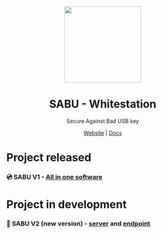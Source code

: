 <div align="center">
  <img src="https://avatars.githubusercontent.com/u/118262092?v=4" width="200px" />
  <h1>SABU - Whitestation</h1>

Secure Against Bad USB key

</div>

<div align='center'>

[Website](https://sabu-ws.github.io/website) | [Docs](https://sabu-ws.github.io/docs)

</div>

# Project released
### 💿 SABU V1 - [All in one software](https://github.com/sabu-ws/allinone)

# Project in development
### 🚧 SABU V2 (new version) - [server](https://github.com/sabu-ws/server) and [endpoint](https://github.com/sabu-ws/endpoint)
<!--🖥️
**sabu-ws/SABU-WS** is a ✨ _special_ ✨ repository because its `README.md` (this file) appears on your GitHub profile.

Here are some ideas to get you started:

- 🔭 I’m currently working on ...
- 🌱 I’m currently learning ...
- 👯 I’m looking to collaborate on ...
- 🤔 I’m looking for help with ...
- 💬 Ask me about ...
- 📫 How to reach me: ...
- 😄 Pronouns: ...
- ⚡ Fun fact: ...
-->
